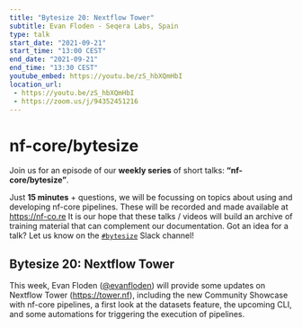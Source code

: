 ```yaml
---
title: "Bytesize 20: Nextflow Tower"
subtitle: Evan Floden - Seqera Labs, Spain
type: talk
start_date: "2021-09-21"
start_time: "13:00 CEST"
end_date: "2021-09-21"
end_time: "13:30 CEST"
youtube_embed: https://youtu.be/zS_hbXQmHbI
location_url:
 - https://youtu.be/zS_hbXQmHbI
 - https://zoom.us/j/94352451216
---
```


# nf-core/bytesize

Join us for an episode of our **weekly series** of short talks: **“nf-core/bytesize”**.

Just **15 minutes** + questions, we will be focussing on topics about using and developing nf-core pipelines.
These will be recorded and made available at <https://nf-co.re>
It is our hope that these talks / videos will build an archive of training material that can complement our documentation. Got an idea for a talk? Let us know on the [`#bytesize`](https://nfcore.slack.com/channels/bytesize) Slack channel!

## Bytesize 20: Nextflow Tower

This week, Evan Floden ([@evanfloden](http://github.com/evanfloden/)) will provide some updates on Nextflow Tower (<https://tower.nf>), including the new Community Showcase with nf-core pipelines, a first look at the datasets feature, the upcoming CLI, and some automations for triggering the execution of pipelines.
